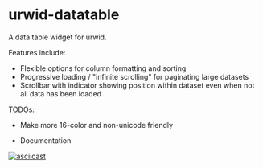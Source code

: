 urwid-datatable
===============

A data table widget for urwid.

Features include:
* Flexible options for column formatting and sorting
* Progressive loading / "infinite scrolling" for paginating large datasets
* Scrollbar with indicator showing position within dataset even when not all data has been loaded

TODOs:
* Make more 16-color and non-unicode friendly
* Documentation



  [1]: https://github.com/grantjenks/sorted_containers

[![asciicast](https://asciinema.org/a/iRbvnuv7DERhZrdKKBfpGtXqw.png)](https://asciinema.org/a/iRbvnuv7DERhZrdKKBfpGtXqw?t=6)


